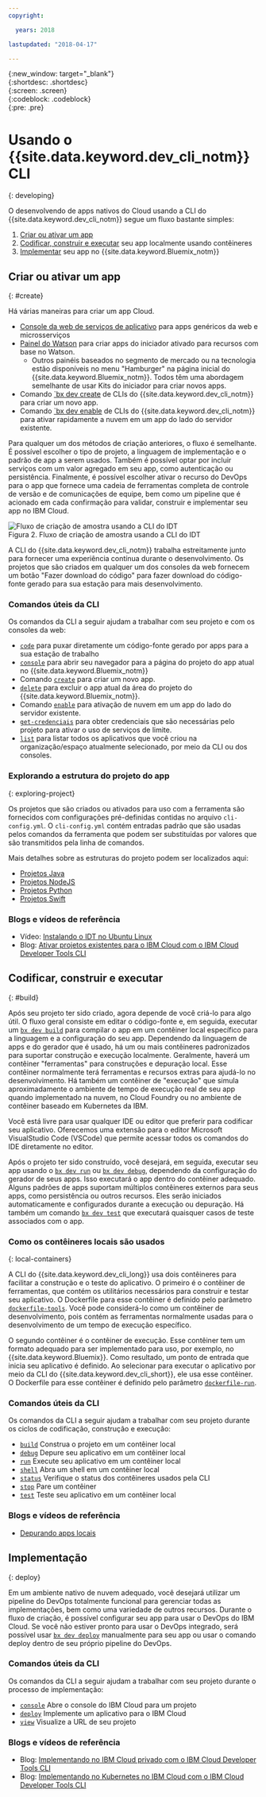 ```yaml
---
copyright:

  years: 2018

lastupdated: "2018-04-17"

---
```


{:new_window: target="_blank"}  
{:shortdesc: .shortdesc}  
{:screen: .screen}  
{:codeblock: .codeblock}  
{:pre: .pre}  

# Usando o {{site.data.keyword.dev_cli_notm}} CLI
{: developing}

O desenvolvendo de apps nativos do Cloud usando a CLI do {{site.data.keyword.dev_cli_notm}} segue
um fluxo bastante simples:

1. [Criar ou ativar um app](#create)
2. [Codificar, construir e executar](#build) seu app localmente usando contêineres
3. [Implementar](#deploy) seu app no {{site.data.keyword.Bluemix_notm}}

## Criar ou ativar um app
{: #create}

Há várias maneiras para criar um app Cloud.
- [Console da web de serviços de aplicativo](https://console.bluemix.net/developer/appservice) para apps genéricos da web e microsserviços
- [Painel do Watson](https://console.bluemix.net/dashboard/watson) para criar apps do iniciador ativado para recursos com base no Watson.
    - Outros painéis baseados no segmento de mercado ou na tecnologia estão disponíveis no menu
"Hamburger" na página inicial do {{site.data.keyword.Bluemix_notm}}. Todos têm uma abordagem semelhante de usar Kits do iniciador para criar novos apps.
- Comando [`bx dev
create](./commands.html#create) de CLIs do {{site.data.keyword.dev_cli_notm}} para criar um novo
app.
- Comando [`bx dev
enable](./commands.html#enable) de CLIs do {{site.data.keyword.dev_cli_notm}} para ativar
rapidamente a nuvem em um app do lado do servidor existente.

Para qualquer um dos métodos de criação anteriores, o fluxo é semelhante. É possível escolher o tipo de projeto, a linguagem de implementação e o padrão de app a serem usados. 
Também é possível optar por incluir serviços com um valor agregado em seu app, como autenticação ou
persistência. Finalmente, é possível escolher ativar o recurso do DevOps para o app que fornece uma cadeia de
ferramentas completa de controle de versão e de comunicações de equipe, bem como um pipeline que é acionado em
cada confirmação para validar, construir e implementar seu app no IBM Cloud.

![Fluxo de criação de amostra usando a CLI do IDT](create_flow.png "Fluxo de criação de amostra usando a CLI do IDT") <br> Figura 2. Fluxo de criação de amostra usando a CLI do IDT

A CLI do {{site.data.keyword.dev_cli_notm}} trabalha estreitamente junto para fornecer uma experiência contínua durante o desenvolvimento. 
Os projetos que são criados em qualquer um dos consoles da web fornecem um botão "Fazer download do código" para
fazer download do código-fonte gerado para sua estação para mais desenvolvimento.

### Comandos úteis da CLI
Os comandos da CLI a seguir ajudam a trabalhar com seu projeto e com os consoles da web:
- [`code`](./commands.html#enable) para puxar diretamente um
código-fonte gerado por apps para a sua estação de trabalho
- [`console`](./commands.html#console) para abrir seu navegador para a página do projeto do app atual no {{site.data.keyword.Bluemix_notm}}
- Comando [`create`](./commands.html#create) para criar um novo app.
- [`delete`](./commands.html#delete) para excluir o app atual da área do projeto do {{site.data.keyword.Bluemix_notm}}.
- Comando [`enable`](./commands.html#enable) para ativação de nuvem em um app do lado do servidor existente.
- [`get-credenciais`](./commands.html#get-credentials) para obter
credenciais que são necessárias pelo projeto para ativar o uso de serviços de limite.
- [`list`](./commands.html#list) para listar todos os aplicativos que
você criou na organização/espaço atualmente selecionado, por meio da CLI ou dos consoles.


### Explorando a estrutura do projeto do app
{: exploring-project}

Os projetos que são criados ou ativados para uso com a ferramenta são fornecidos com configurações
pré-definidas contidas no arquivo `cli-config.yml`. O `cli-config.yml`
contém entradas padrão que são usadas pelos comandos da ferramenta que podem ser substituídas por valores que
são transmitidos pela linha de comandos.

Mais detalhes sobre as estruturas do projeto podem ser localizados aqui:
- [Projetos Java](/docs/apps/projects/java_project_contents.html)
- [Projetos NodeJS](/docs/apps/projects/node_project_contents.html)
- [Projetos Python](/docs/apps/projects/python_project_contents.html)
- [Projetos Swift](/docs/apps/projects/swift_project_contents.html)


### Blogs e vídeos de referência
- Vídeo: [Instalando o IDT no Ubuntu Linux]()
- Blog: [Ativar projetos existentes para o IBM Cloud com o IBM Cloud Developer Tools CLI](https://www.ibm.com/blogs/bluemix/2017/09/enable-existing-projects-ibm-cloud-ibm-cloud-developer-tools-cli/)



## Codificar, construir e executar
{: #build}


Após seu projeto ter sido criado, agora depende de você criá-lo para algo útil. O fluxo geral consiste em editar o código-fonte e, em seguida, executar um [`bx dev build`](commands.html#build) para compilar o app em um contêiner local específico para a linguagem e a configuração do seu app. 
Dependendo da linguagem de apps e do gerador que é usado, há um ou mais contêineres padronizados para suportar
construção e execução localmente.  Geralmente, haverá um contêiner "ferramentas" para construções e depuração local.  Esse contêiner normalmente terá ferramentas e recursos extras para ajudá-lo no desenvolvimento.  Há também um contêiner de "execução" que simula aproximadamente o ambiente de tempo de execução real de seu app quando implementado na nuvem, no Cloud Foundry ou no ambiente de contêiner baseado em Kubernetes da IBM.


Você está livre para usar qualquer IDE ou editor que preferir para codificar seu aplicativo. Oferecemos uma extensão para o editor Microsoft VisualStudio Code (VSCode) que permite acessar todos os comandos do IDE diretamente no editor.

Após o projeto ter sido construído, você desejará, em seguida, executar seu app usando o
[`bx dev run`](commands.html#run) ou
[`bx dev debug`](commands.html#debug), dependendo da configuração do gerador
de seus apps.  Isso executará o app dentro do contêiner adequado.  Alguns padrões de apps suportam múltiplos contêineres externos para seus apps, como persistência ou outros recursos.  Eles serão iniciados automaticamente e configurados durante a execução ou depuração.  Há também um comando [`bx dev test`](commands.html#test) que executará quaisquer casos de teste associados com o app.


### Como os contêineres locais são usados
{: local-containers}

A CLI do {{site.data.keyword.dev_cli_long}} usa dois contêineres para facilitar a construção
e o teste do aplicativo. O primeiro é o contêiner de ferramentas, que contém os utilitários necessários para construir e testar seu aplicativo. O Dockerfile para esse contêiner é definido pelo parâmetro [`dockerfile-tools`](commands.html#command-parameters). Você pode considerá-lo como um contêiner de desenvolvimento, pois contém as ferramentas normalmente usadas para o desenvolvimento de um tempo de execução específico.

O segundo contêiner é o contêiner de execução. Esse contêiner tem um formato adequado para ser implementado para uso, por exemplo, no {{site.data.keyword.Bluemix}}. Como resultado, um ponto de entrada que inicia seu aplicativo é definido. 
Ao selecionar para executar o aplicativo por meio da CLI do {{site.data.keyword.dev_cli_short}},
ele usa esse contêiner. O Dockerfile para esse contêiner é definido pelo parâmetro [`dockerfile-run`](commands.html#run-parameters).


### Comandos úteis da CLI
Os comandos da CLI a seguir ajudam a trabalhar com seu projeto durante os ciclos de codificação, construção e execução:
- [`build`](./commands.html#build) Construa o projeto em um contêiner local
- [`debug`](./commands.html#debug) Depure seu aplicativo em um contêiner local
- [`run`](./commands.html#run) Execute seu aplicativo em um contêiner local
- [`shell`](./commands.html#shell) Abra um shell em um contêiner local
- [`status`](./commands.html#status) Verifique o status dos contêineres usados pela CLI
- [`stop`](./commands.html#stop) Pare um contêiner
- [`test`](./commands.html#test) Teste seu aplicativo em um contêiner local

### Blogs e vídeos de referência
- [Depurando apps locais](local_debug.html)





## Implementação
{: deploy}

Em um ambiente nativo de nuvem adequado, você desejará utilizar um pipeline do DevOps totalmente funcional para gerenciar todas as implementações, bem como uma variedade de outros recursos.  Durante o fluxo de criação, é possível configurar seu app para usar o DevOps do IBM Cloud.  Se você não estiver pronto para usar o DevOps integrado, será possível usar [`bx dev deploy`](./commands.html#deploy) manualmente para seu app ou usar o comando deploy dentro de seu próprio pipeline do DevOps.  



### Comandos úteis da CLI
Os comandos da CLI a seguir ajudam a trabalhar com seu projeto durante o processo de implementação:
- [`console`](./commands.html#console) Abre o console do IBM Cloud para um projeto
- [`deploy`](./commands.html#deploy) Implemente um aplicativo para o IBM Cloud
- [`view`](./commands.html#view) Visualize a URL de seu projeto


### Blogs e vídeos de referência
- Blog: [Implementando no IBM Cloud privado com o IBM Cloud Developer Tools CLI](https://www.ibm.com/blogs/bluemix/2017/09/deploying-ibm-cloud-private-ibm-cloud-developer-tools-cli/)
- Blog: [Implementando no Kubernetes no IBM Cloud com o IBM Cloud Developer Tools CLI](https://www.ibm.com/blogs/bluemix/2017/09/deploying-kubernetes-ibm-cloud-ibm-cloud-developer-tools-cli/)
